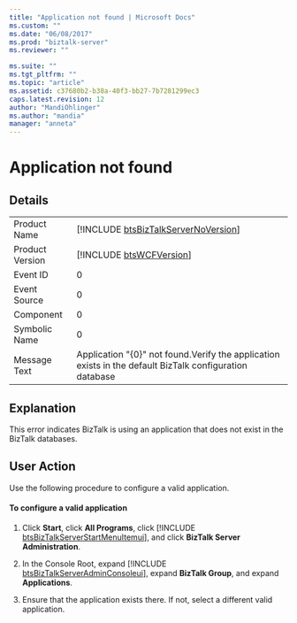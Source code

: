 ```yaml
---
title: "Application not found | Microsoft Docs"
ms.custom: ""
ms.date: "06/08/2017"
ms.prod: "biztalk-server"
ms.reviewer: ""

ms.suite: ""
ms.tgt_pltfrm: ""
ms.topic: "article"
ms.assetid: c37680b2-b38a-40f3-bb27-7b7281299ec3
caps.latest.revision: 12
author: "MandiOhlinger"
ms.author: "mandia"
manager: "anneta"
---
```

# Application not found
## Details  

|                 |                                                                                                         |
|-----------------|---------------------------------------------------------------------------------------------------------|
|  Product Name   |           [!INCLUDE [btsBizTalkServerNoVersion](../includes/btsbiztalkservernoversion-md.md)]           |
| Product Version |                       [!INCLUDE [btsWCFVersion](../includes/btswcfversion-md.md)]                       |
|    Event ID     |                                                    0                                                    |
|  Event Source   |                                                    0                                                    |
|    Component    |                                                    0                                                    |
|  Symbolic Name  |                                                    0                                                    |
|  Message Text   | Application "{0}" not found.Verify the application exists in the default BizTalk configuration database |

## Explanation  
 This error indicates BizTalk is using an application that does not exist in the BizTalk databases.  

## User Action  
 Use the following procedure to configure a valid application.  

#### To configure a valid application  

1. Click <strong>Start</strong>, click <strong>All Programs</strong>, click [!INCLUDE [btsBizTalkServerStartMenuItemui](../includes/btsbiztalkserverstartmenuitemui-md.md)], and click <strong>BizTalk Server Administration</strong>.  

2. In the Console Root, expand [!INCLUDE [btsBizTalkServerAdminConsoleui](../includes/btsbiztalkserveradminconsoleui-md.md)], expand <strong>BizTalk Group</strong>, and expand <strong>Applications</strong>.  

3. Ensure that the application exists there. If not, select a different valid application.
